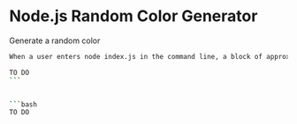 # Node.js Random Color Generator

Generate a random color

```bash
When a user enters node index.js in the command line, a block of approximately 31x9 # //characters colored with a random color (using hex code, e.g. #ff0000) should be generated.
```

````bash
TO DO
```


```bash
TO DO
````
